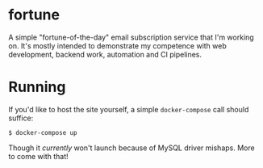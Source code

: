 # fortune

A simple "fortune-of-the-day" email subscription service that I'm working on. It's mostly intended to demonstrate my competence with web development, backend work, automation and CI pipelines.

# Running

If you'd like to host the site yourself, a simple `docker-compose` call should suffice:

`$ docker-compose up`

Though it *currently* won't launch because of MySQL driver mishaps. More to come with that!
